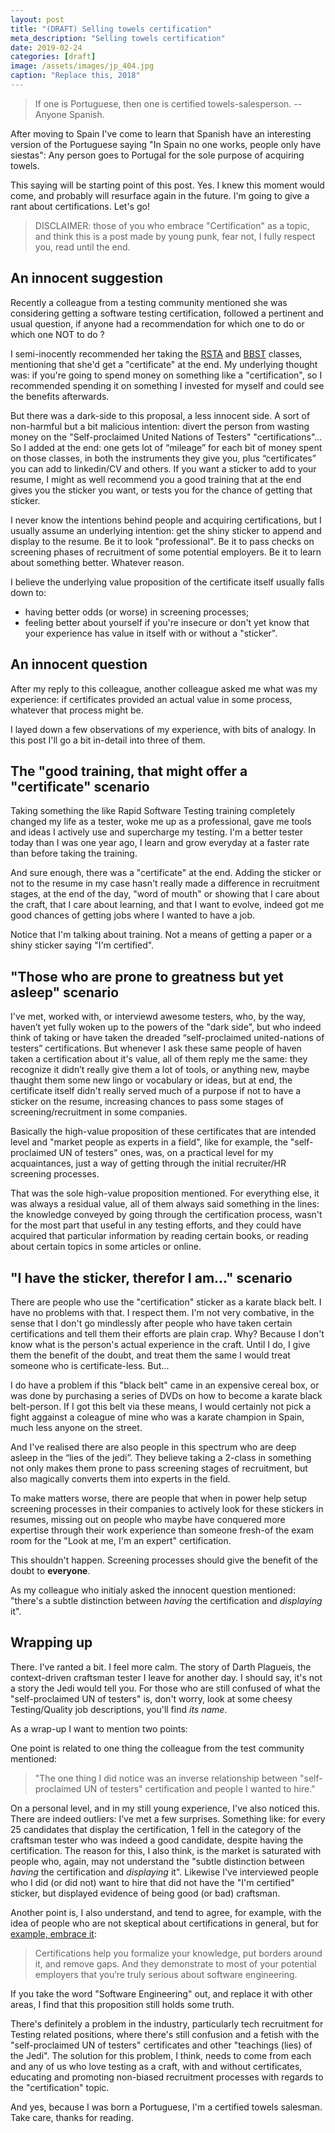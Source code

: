 ```yaml
---
layout: post
title: "(DRAFT) Selling towels certification"
meta_description: "Selling towels certification"
date: 2019-02-24
categories: [draft]
image: /assets/images/jp_404.jpg
caption: "Replace this, 2018"
---
```


> If one is Portuguese, then one is certified towels-salesperson. -- Anyone Spanish.

After moving to Spain I've come to learn that Spanish have an interesting version of the Portuguese saying "In Spain no one works, people only have siestas": Any person goes to Portugal for the sole purpose of acquiring towels.

This saying will be starting point of this post. Yes. I knew this moment would come, and probably will resurface again in the future. I'm going to give a rant about certifications. Let's go!

> DISCLAIMER: those of you who embrace "Certification" as a topic, and think this is a post made by young punk, fear not, I fully respect you, read until the end.

## An innocent suggestion

Recently a colleague from a testing community mentioned she was considering getting a software testing certification, followed a pertinent and usual question, if anyone had a recommendation for which one to do or which one NOT to do ?

I semi-inocently recommended her taking the [RSTA](TODO) and [BBST](TODO) classes, mentioning that she'd get a "certificate" at the end. My underlying thought was: if you're going to spend money on something like a "certification", so I recommended spending it on something I invested for myself and could see the benefits afterwards.

But there was a dark-side to this proposal, a less innocent side. A sort of non-harmful but a bit malicious intention: divert the person from wasting money on the "Self-proclaimed United Nations of Testers" "certifications"... So I added at the end: one gets lot of “mileage” for each bit of money spent on those classes, in both the instruments they give you, plus “certificates” you can add to linkedin/CV and others. If you want a sticker to add to your resume, I might as well recommend you a good training that at the end gives you the sticker you want, or tests you for the chance of getting that sticker.

I never know the intentions behind people and acquiring certifications, but I usually assume an underlying intention: get the shiny sticker to append and display to the resume. Be it to look "professional". Be it to pass checks on screening phases of recruitment of some potential employers. Be it to learn about something better. Whatever reason.

I believe the underlying value proposition of the certificate itself usually falls down to:
- having better odds (or worse) in screening processes;
- feeling better about yourself if you're insecure or don't yet know that your experience has value in itself with or without a "sticker".

## An innocent question

After my reply to this colleague, another colleague asked me what was my experience: if certificates provided an actual value in some process, whatever that process might be.

I layed down a few observations of my experience, with bits of analogy. In this post I'll go a bit in-detail into three of them.

## The "good training, that might offer a "certificate" scenario

Taking something the like Rapid Software Testing training completely changed my life as a tester, woke me up as a professional, gave me tools and ideas I actively use and supercharge my testing.
I'm a better tester today than I was one year ago, I learn and grow everyday at a faster rate than before taking the training.

And sure enough, there was a "certificate" at the end. Adding the sticker or not to the resume in my case hasn't really made a difference in recruitment stages, at the end of the day, "word of mouth" or showing that I care about the craft, that I care about learning, and that I want to evolve, indeed got me good chances of getting jobs where I wanted to have a job.

Notice that I'm talking about training. Not a means of getting a paper or a shiny sticker saying "I'm certified".

## "Those who are prone to greatness but yet asleep" scenario

I've met, worked with, or interviewd awesome testers, who, by the way, haven’t yet fully woken up to the powers of the "dark side", but who indeed think of taking or have taken the dreaded “self-proclaimed united-nations of testers” certifications. But whenever I ask these same people of haven taken a certification about it's value, all of them reply me the same: they recognize it didn’t really give them a lot of tools, or anything new, maybe thaught them some new lingo or vocabulary or ideas, but at end, the certificate itself didn't really served much of a purpose if not to have a sticker on the resume, increasing chances to pass some stages of screening/recruitment in some companies.

Basically the high-value proposition of these certificates that are intended level and "market people as experts in a field", like for example, the "self-proclaimed UN of testers" ones, was, on a practical level for my acquaintances, just a way of getting through the initial recruiter/HR screening processes.

That was the sole high-value proposition mentioned. For everything else, it was always a residual value, all of them always said something in the lines: the knowledge conveyed by going through the certification process, wasn't for the most part that useful in any testing efforts, and they could have acquired that particular information by reading certain books, or reading about certain topics in some articles or online.


## "I have the sticker, therefor I am..." scenario

There are people who use the "certification" sticker as a karate black belt. I have no problems with that. I respect them. I'm not very combative, in the sense that I don't go mindlessly after people who have taken certain certifications and tell them their efforts are plain crap. Why? Because I don't know what is the person's actual experience in the craft. Until I do, I give them the benefit of the doubt, and treat them the same I would treat someone who is certificate-less. But...

I do have a problem if this "black belt" came in an expensive cereal box, or was done by purchasing a series of DVDs on how to become a karate black belt-person. If I got this belt via these means, I would certainly not pick a fight aggainst a coleague of mine who was a karate champion in Spain, much less anyone on the street.


And I've realised there are also people in this spectrum who are deep asleep in the “lies of the jedi”. They believe taking a 2-class in something not only makes them prone to pass screening stages of recruitment, but also magically converts them into experts in the field.

To make matters worse, there are people that when in power help setup screening processes in their companies to actively look for these stickers in resumes, missing out on people who maybe have conquered more expertise through their work experience than someone fresh-of the exam room for the "Look at me, I'm an expert" certification.

This shouldn't happen. Screening processes should give the benefit of the doubt to __everyone__.

As my colleague who initialy asked the innocent question mentioned: "there's a subtle distinction between _having_ the certification and _displaying_ it".

## Wrapping up

There. I've ranted a bit. I feel more calm. The story of Darth Plagueis, the context-driven craftsman tester I leave for another day. I should say, it's not a story the Jedi would tell you. For those who are still confused of what the "self-proclaimed UN of testers" is, don't worry, look at some cheesy Testing/Quality job descriptions, you'll find _its name_.

As a wrap-up I want to mention two points:

One point is related to one thing the colleague from the test community mentioned:

> "The one thing I did notice was an inverse relationship between "self-proclaimed UN of testers" certification and people I wanted to hire."

On a personal level, and in my still young experience, I've also noticed this. There are indeed outliers:  I’ve met a few surprises. Something like: for every 25 candidates that display the certification, 1 fell in the category of the craftsman tester who was indeed a good candidate, despite having the certification. The reason for this, I also think, is the market is saturated with people who, again, may not understand the "subtle distinction between _having_ the certification and _displaying_ it". Likewise I've interviewed people who I did (or did not) want to hire that did not have the "I'm certified" sticker, but displayed evidence of being good (or bad) craftsman.

Another point is, I also understand, and tend to agree, for example, with the idea of people who are not skeptical about certifications in general, but for [example, embrace it](TODO):

> Certifications help you formalize your knowledge, put borders around it, and remove gaps. And they demonstrate to most of your potential employers that you’re truly serious about software engineering.

If you take the word "Software Engineering" out, and replace it with other areas, I find that this proposition still holds some truth.

There's definitely a problem in the industry, particularly tech recruitment for Testing related positions, where there's still confusion and a fetish with the "self-proclaimed UN of testers" certificates and other "teachings (lies) of the Jedi". The solution for this problem, I think, needs to come from each and any of us who love testing as a craft, with and without certificates, educating and promoting non-biased recruitment processes with regards to the "certification" topic.

And yes, because I was born a Portuguese, I'm a certified towels salesman. Take care, thanks for reading.

